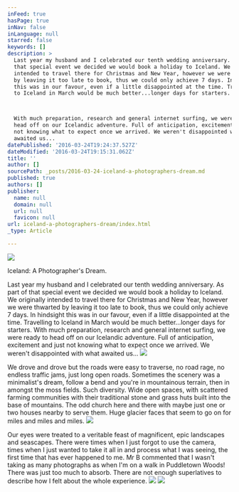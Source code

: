 ```yaml
---
inFeed: true
hasPage: true
inNav: false
inLanguage: null
starred: false
keywords: []
description: >
  Last year my husband and I celebrated our tenth wedding anniversary. As part of
  that special event we decided we would book a holiday to Iceland. We originally
  intended to travel there for Christmas and New Year, however we were thwarted
  by leaving it too late to book, thus we could only achieve 7 days. In hindsight
  this was in our favour, even if a little disappointed at the time. Travelling
  to Iceland in March would be much better...longer days for starters.



  With much preparation, research and general internet surfing, we were ready to
  head off on our Icelandic adventure. Full of anticipation, excitement and just
  not knowing what to expect once we arrived. We weren't disappointed with what
  awaited us...
datePublished: '2016-03-24T19:24:37.527Z'
dateModified: '2016-03-24T19:15:31.062Z'
title: ''
author: []
sourcePath: _posts/2016-03-24-iceland-a-photographers-dream.md
published: true
authors: []
publisher:
  name: null
  domain: null
  url: null
  favicon: null
url: iceland-a-photographers-dream/index.html
_type: Article

---
```

![](https://s3-us-west-2.amazonaws.com/the-grid-img/p/ab63df675d07f69b37803f985d637f8f14fb3523.jpg)

Iceland: A Photographer's Dream.

Last year my husband and I celebrated our tenth wedding anniversary. As part of that special event we decided we would book a holiday to Iceland. We originally intended to travel there for Christmas and New Year, however we were thwarted by leaving it too late to book, thus we could only achieve 7 days. In hindsight this was in our favour, even if a little disappointed at the time. Travelling to Iceland in March would be much better...longer days for starters.
With much preparation, research and general internet surfing, we were ready to head off on our Icelandic adventure. Full of anticipation, excitement and just not knowing what to expect once we arrived. We weren't disappointed with what awaited us...
![](https://the-grid-user-content.s3-us-west-2.amazonaws.com/e9de48dd-d7d7-4505-b03f-f72228d2f31d.jpg)

We drove and drove but the roads were easy to traverse, no road rage, no endless traffic jams, just long open roads. Sometimes the scenery was a minimalist's dream, follow a bend and you're in mountainous terrain, then in amongst the moss fields. Such diversity. Wide open spaces, with scattered farming communities with their traditional stone and grass huts built into the base of mountains. The odd church here and there with maybe just one or two houses nearby to serve them. Huge glacier faces that seem to go on for miles and miles and miles. ![](https://the-grid-user-content.s3-us-west-2.amazonaws.com/1aa23855-4a8b-4541-990f-9dcda5d430d5.jpg)

Our eyes were treated to a veritable feast of magnificent, epic landscapes and seascapes. There were times when I just forgot to use the camera, times when I just wanted to take it all in and process what I was seeing, the first time that has ever happened to me. Mr B commented that I wasn't taking as many photographs as when I'm on a walk in Puddletown Woods! There was just too much to absorb. There are not enough superlatives to describe how I felt about the whole experience. 
![](https://the-grid-user-content.s3-us-west-2.amazonaws.com/c18038de-7d06-4ee3-afd8-a5f0b0e390b1.jpg)
![](https://the-grid-user-content.s3-us-west-2.amazonaws.com/23f69f55-a3a8-423d-9f31-c4ed436fc77d.jpg)
